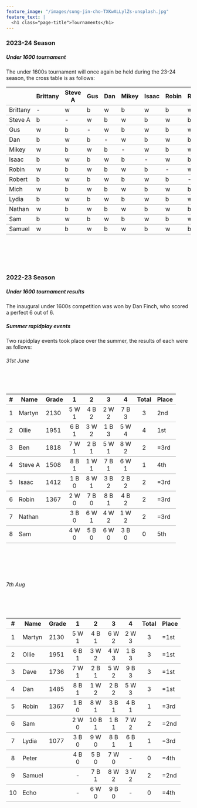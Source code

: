 ```yaml
---
feature_image: "/images/sung-jin-cho-TXKwALLylZs-unsplash.jpg"
feature_text: |
  <h1 class="page-title">Tournaments</h1>
---
```


<style>
:root {
    --background-image: url("/images/sung-jin-cho-TXKwALLylZs-unsplash.jpg")
}

@media screen and (min-width: 40em) {
    .content {
        width: 100%;
    }
}

tr {
    border-bottom: 1px solid #acacac;
}
</style>

### 2023-24 Season
##### Under 1600 tournament
The under 1600s tournament will once again be held during the 23-24 season, the cross table is as follows:

|          | Brittany | Steve A | Gus | Dan | Mikey | Isaac | Robin | Robert | Mich | Lydia | Nathan | Sam | Samuel |
|----------|----------|---------|-----|-----|-------|-------|-------|--------|------|-------|--------|-----|--------|
| Brittany | -        | w       | b   | w   | b     | w     | b     | w      | b    | w     | b      | w   | b      |
| Steve A  | b        | -       | w   | b   | w     | b     | w     | b      | w    | b     | w      | b   | w      |
| Gus      | w        | b       | -   | w   | b     | w     | b     | w      | b    | w     | b      | w   | b      |
| Dan      | b        | w       | b   | -   | w     | b     | w     | b      | w    | b     | w      | b   | w      |
| Mikey    | w        | b       | w   | b   | -     | w     | b     | w      | b    | w     | b      | w   | b      |
| Isaac    | b        | w       | b   | w   | b     | -     | w     | b      | w    | b     | w      | b   | w      |
| Robin    | w        | b       | w   | b   | w     | b     | -     | w      | b    | w     | b      | w   | b      |
| Robert   | b        | w       | b   | w   | b     | w     | b     | -      | w    | b     | w      | b   | w      |
| Mich     | w        | b       | w   | b   | w     | b     | w     | b      | -    | w     | b      | w   | b      |
| Lydia    | b        | w       | b   | w   | b     | w     | b     | w      | b    | -     | w      | b   | w      |
| Nathan   | w        | b       | w   | b   | w     | b     | w     | b      | w    | b     | -      | w   | b      |
| Sam      | b        | w       | b   | w   | b     | w     | b     | w      | b    | w     | b      | -   | w      |
| Samuel   | w        | b       | w   | b   | w     | b     | w     | b      | w    | b     | w      | b   | -      |

<br><br>
<br><br>

### 2022-23 Season
##### Under 1600 tournament results
The inaugural under 1600s competition was won by Dan Finch, who scored a perfect 6 out of 6.

##### Summer rapidplay events
Two rapidplay events took place over the summer, the results of each were as follows:

###### 31st June
<br><br>

| # | Name    | Grade |    1     |    2     |    3     |    4     | Total | Place |
|:-:|---------|-------|:--------:|:--------:|:--------:|:--------:|:-----:|-------|
| 1 | Martyn  | 2130  | 5 W<br>1 | 4 B<br>2 | 2 W<br>2 | 7 B<br>3 |   3   | 2nd   |
| 2 | Ollie   | 1951  | 6 B<br>1 | 3 W<br>2 | 1 B<br>3 | 5 W<br>4 |   4   | 1st   |
| 3 | Ben     | 1818  | 7 W<br>1 | 2 B<br>1 | 5 W<br>1 | 8 W<br>2 |   2   | =3rd  |
| 4 | Steve A | 1508  | 8 B<br>1 | 1 W<br>1 | 7 B<br>1 | 6 W<br>1 |   1   | 4th   |
| 5 | Isaac   | 1412  | 1 B<br>0 | 8 W<br>1 | 3 B<br>2 | 2 B<br>2 |   2   | =3rd  |
| 6 | Robin   | 1367  | 2 W<br>0 | 7 B<br>0 | 8 B<br>1 | 4 B<br>2 |   2   | =3rd  |
| 7 | Nathan  |       | 3 B<br>0 | 6 W<br>1 | 4 W<br>2 | 1 W<br>2 |   2   | =3rd  |
| 8 | Sam     |       | 4 W<br>0 | 5 B<br>0 | 6 W<br>0 | 3 B<br>0 |   0   | 5th   |

<br><br>
<br><br>

###### 7th Aug
<br><br>

| #  | Name   | Grade |    1     |     2     |    3     |    4     | Total | Place |
|:--:|--------|-------|:--------:|:---------:|:--------:|:--------:|:-----:|-------|
| 1  | Martyn | 2130  | 5 W<br>1 | 4 B<br>1  | 6 W<br>2 | 2 W<br>3 |   3   | =1st  |
| 2  | Ollie  | 1951  | 6 B<br>1 | 3 W<br>2  | 4 W<br>3 | 1 B<br>3 |   3   | =1st  |
| 3  | Dave   | 1736  | 7 W<br>1 | 2 B<br>1  | 5 W<br>2 | 9 B<br>3 |   3   | =1st  |
| 4  | Dan    | 1485  | 8 B<br>1 | 1 W<br>2  | 2 B<br>2 | 5 W<br>3 |   3   | =1st  |
| 5  | Robin  | 1367  | 1 B<br>0 | 8 W<br>1  | 3 B<br>1 | 4 B<br>1 |   1   | =3rd  |
| 6  | Sam    |       | 2 W<br>0 | 10 B<br>1 | 1 B<br>1 | 7 W<br>2 |   2   | =2nd  |
| 7  | Lydia  | 1077  | 3 B<br>0 | 9 W<br>0  | 8 B<br>1 | 6 B<br>1 |   1   | =3rd  |
| 8  | Peter  |       | 4 B<br>0 | 5 B<br>0  | 7 W<br>0 |    -     |   0   | =4th  |
| 9  | Samuel |       |    -     | 7 B<br>1  | 8 W<br>2 | 3 W<br>2 |   2   | =2nd  |
| 10 | Echo   |       |    -     | 6 W<br>0  | 9 B<br>0 |    -     |   0   | =4th  |